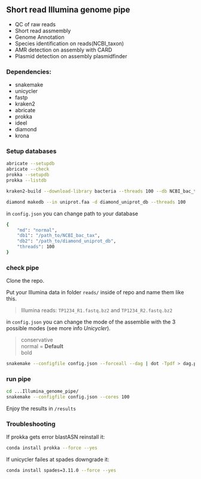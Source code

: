 ## Short read Illumina genome pipe

- QC of raw reads
- Short read assmembly
- Genome Annotation
- Species identification on reads(NCBI_taxon)
- AMR detection on assembly with CARD
- Plasmid detection on assembly plasmidfinder

### Dependencies:

- snakemake
- unicycler
- fastp
- kraken2
- abricate
- prokka
- ideel
- diamond
- krona

### Setup databases

```bash
abricate --setupdb
abricate --check
prokka --setupdb
prokka --listdb  
```

```bash
kraken2-build --download-library bacteria --threads 100 --db NCBI_bac_tax
```

```bash
diamond makedb --in uniprot.faa -d diamond_uniprot_db --threads 100
```

in `config.json` you can change path to your database

```bash
{
	"md": "normal",
	"db1": "/path_to/NCBI_bac_tax",
	"db2": "/path_to/diamond_uniprot_db",
	"threads": 100
}
```

### check pipe

Clone the repo.

Put your Illumina data in folder `reads/` inside of repo and name them like this.

>Illumina reads: `TP1234_R1.fastq.bz2` and `TP1234_R2.fastq.bz2` 

in `config.json` you can change the mode of the assemblie with the 3 possible modes (see more info _Unicycler_).

> conservative   
normal = __Default__  
bold


```bash
snakemake --configfile config.json --forceall --dag | dot -Tpdf > dag.pdf
```

### run pipe

```bash
cd ...Illumina_genome_pipe/
snakemake --configfile config.json --cores 100
```
Enjoy the results in `/results`


### Troubleshooting

If prokka gets error blastASN reinstall it:
```bash
conda install prokka --force --yes
```

If unicycler failes at spades downgrade it:
```bash
conda install spades=3.11.0 --force --yes
```
